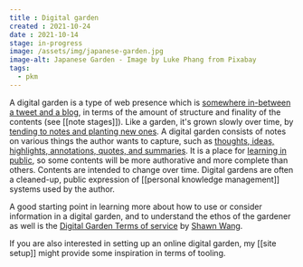 ```yaml
---
title : Digital garden
created : 2021-10-24
date : 2021-10-14
stage: in-progress
image: /assets/img/japanese-garden.jpg
image-alt: Japanese Garden - Image by Luke Phang from Pixabay
tags:
  - pkm
---
```


A digital garden is a type of web presence which is [somewhere in-between a tweet and a blog](https://maggieappleton.com/garden-history), in terms of the amount of structure and finality of the contents (see [[note stages]]). Like a garden, it's grown slowly over time, by [tending to notes and planting new ones](https://maggieappleton.com/garden-history). 
A digital garden consists of notes on various things the author wants to capture, such as [thoughts, ideas, highlights, annotations, quotes, and summaries](https://cagrimmett.com/notes/2020/11/08/what-are-digital-gardens/).
It is a place for [learning in public](https://www.swyx.io/learn-in-public/), so some contents will be more authorative and more complete than others. Contents are intended to change over time. Digital gardens are often a cleaned-up, public expression of [[personal knowledge management]] systems used by the author.

A good starting point in learning more about how to use or consider information in a digital garden, and to understand the ethos of the gardener as well is the [Digital Garden Terms of service](https://www.swyx.io/digital-garden-tos/) by [Shawn Wang](https://www.swyx.io/).

If you are also interested in setting up an online digital garden, my [[site setup]] might provide some inspiration in terms of tooling.